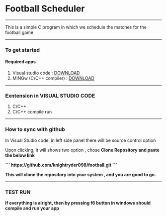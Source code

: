 <h1>Football Scheduler</h1>
<hr>
<!-------------------------------------------------------------------------------------------------------------------!>
<write the decription here>
<p>This is a simple C program in which we schedule the matches for the football game<p>
<!-------------------------------------------------------------------------------------------------------------------!>
<output images>
<!-------------------------------------------------------------------------------------------------------------------!>
<hr>
<!-basic code on how to start-!>
<h3>To get started</h3>
<h4>Required apps</h4>
<ol>
<li>Visual studio code : <a href="https://www.google.com/url?sa=t&rct=j&q=&esrc=s&source=web&cd=&cad=rja&uact=8&ved=2ahUKEwjp_qSZjI30AhWvzTgGHahUBlgQjBB6BAgOEAE&url=https%3A%2F%2Fcode.visualstudio.com%2Fdownload&usg=AOvVaw11fc5fOXYIyxQh75jYLjXg" target="_lola">DOWNLOAD</a></li>
<li>MINGw (C/C++ compiler) : <a href="https://www.mingw-w64.org/downloads/#win-builds" target="_lola"> DOWNLOAD</a></li>
</ol>
<!-------------------------------------------------------------------------------------------------------------------!>
<hr>
<h3>Exntension in VISUAL STUDIO CODE</h3>
<ol>
<li>C/C++</li>
<li>C/C++ compile run</li>
</ol>


<!---------------------------------------------------------!>
<hr>
<h3>How to sync with github</h3>
<p>In Visual Studio code, in left side panel there will be source control option<p>
<p>Upon clicking, it will shows two option , chose <b>Clone Repository<b> and paste the below link<p>
``` https://github.com/knightryder098/football.git ```
<p>This will clone the repository into your system , and you are good to go.<p>

<!------------------------!>
<hr>
<h3>TEST RUN</h3>
<p>If everything is alright, then by pressing <b>f6 button<b> in windows should compile and run your app<p>

